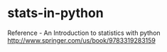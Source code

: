 # stats-in-python
Reference - An Introduction to statistics with python
            http://www.springer.com/us/book/9783319283159 
